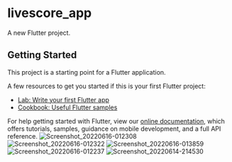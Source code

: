 # livescore_app

A new Flutter project.

## Getting Started

This project is a starting point for a Flutter application.

A few resources to get you started if this is your first Flutter project:

- [Lab: Write your first Flutter app](https://flutter.dev/docs/get-started/codelab)
- [Cookbook: Useful Flutter samples](https://flutter.dev/docs/cookbook)

For help getting started with Flutter, view our
[online documentation](https://flutter.dev/docs), which offers tutorials,
samples, guidance on mobile development, and a full API reference.
![Screenshot_20220616-012308](https://user-images.githubusercontent.com/94699588/173970795-2eb1e536-3832-4102-982a-351e9f2c7dd2.png)
![Screenshot_20220616-012322](https://user-images.githubusercontent.com/94699588/173970801-7b9e26d8-f9ea-4172-8dc6-de1196f6d53e.png)
![Screenshot_20220616-013859](https://user-images.githubusercontent.com/94699588/173970806-d9d0a7aa-37b3-49e5-8c2c-7a29602005c1.png)
![Screenshot_20220616-012237](https://user-images.githubusercontent.com/94699588/173970812-675b549d-a498-4c70-b126-8dc6cd9ba0a2.png)
![Screenshot_20220614-214530](https://user-images.githubusercontent.com/94699588/173970826-68f95cc9-d1bf-484b-9d14-1f2d84fd58e3.png)
